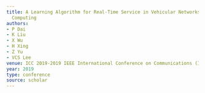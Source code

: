 ```yaml
---
title: A Learning Algorithm for Real-Time Service in Vehicular Networks with Mobile-Edge
  Computing
authors:
- P Dai
- K Liu
- X Wu
- H Xing
- Z Yu
- VCS Lee
venue: ICC 2019-2019 IEEE International Conference on Communications (ICC), 1-6, 2019
year: 2019
type: conference
source: scholar
---
```

